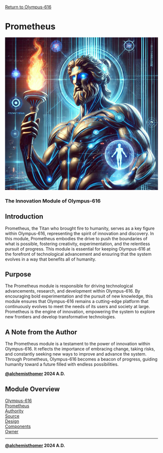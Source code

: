 [Return to Olympus-616](../olympus-616/README.md)

# Prometheus
![prometheus](./prometheus.avatar.png)

### The Innovation Module of Olympus-616

## Introduction
Prometheus, the Titan who brought fire to humanity, serves as a key figure within Olympus-616, representing the spirit of innovation and discovery. In this module, Prometheus embodies the drive to push the boundaries of what is possible, fostering creativity, experimentation, and the relentless pursuit of progress. This module is essential for keeping Olympus-616 at the forefront of technological advancement and ensuring that the system evolves in a way that benefits all of humanity.

## Purpose
The Prometheus module is responsible for driving technological advancements, research, and development within Olympus-616. By encouraging bold experimentation and the pursuit of new knowledge, this module ensures that Olympus-616 remains a cutting-edge platform that continuously evolves to meet the needs of its users and society at large. Prometheus is the engine of innovation, empowering the system to explore new frontiers and develop transformative technologies.

## A Note from the Author
The Prometheus module is a testament to the power of innovation within Olympus-616. It reflects the importance of embracing change, taking risks, and constantly seeking new ways to improve and advance the system. Through Prometheus, Olympus-616 becomes a beacon of progress, guiding humanity toward a future filled with endless possibilities.

****[@alchemisthomer](https://github.com/alchemisthomer)
2024 A.D.****

## Module Overview
[Olympus-616](../../README.md)  
[Prometheus](README.md)  
[Authority](../zeus/zeus.components.md)  
[Source](prometheus.source.md)  
[Design](prometheus.design.md)  
[Components](prometheus.components.md)  
[Owner](https://github.com/alchemisthomer)

***
**[@alchemisthomer](https://github.com/alchemisthomer)
2024 A.D.**